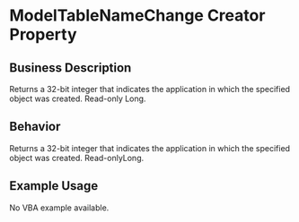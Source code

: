 # ModelTableNameChange Creator Property

## Business Description
Returns a 32-bit integer that indicates the application in which the specified object was created. Read-only Long.

## Behavior
Returns a 32-bit integer that indicates the application in which the specified object was created. Read-onlyLong.

## Example Usage
No VBA example available.